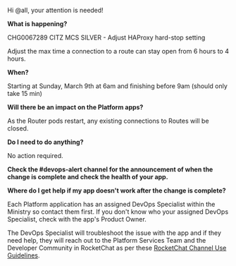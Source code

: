 Hi @all, your attention is needed! 

**What is happening?**

CHG0067289 CITZ MCS SILVER - Adjust HAProxy hard-stop setting

Adjust the max time a connection to a route can stay open from 6 hours to 4 hours.

**When?**

Starting at Sunday, March 9th at 6am and finishing before 9am (should only take 15 min)

**Will there be an impact on the Platform apps?**

As the Router pods restart, any existing connections to Routes will be closed.

**Do I need to do anything?**

No action required.

**Check the #devops-alert channel for the announcement of when the change is complete and check the health of your app.**

**Where do I get help if my app doesn't work after the change is complete?**

Each Platform application has an assigned DevOps Specialist within the Ministry so contact them first. If you don't know who your assigned DevOps Specialist, check with the app's Product Owner.

The DevOps Specialist will troubleshoot the issue with the app and if they need help, they will reach out to the Platform Services Team and the Developer Community in RocketChat as per these [RocketChat Channel Use Guidelines](https://developer.gov.bc.ca/docs/default/component/bc-developer-guide/rocketchat/rocketchat-channel-descriptions/).
